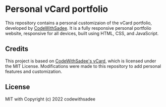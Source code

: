 # Personal vCard portfolio

This repository contains a personal customizaion of the vCard portfolio, developed by [CodeWithSadee](https://github.com/codewithsadee). It is a fully responsive personal portfolio website, responsive for all devices, built using HTML, CSS, and JavaScript.


## Credits

This project is based on [CodeWithSadee's vCard](https://github.com/codewithsadee/vcard-personal-portfolio), which is licensed under the MIT License. Modifications were made to this repository to add personal features and customization.


## License

MIT with Copyright (c) 2022 codewithsadee
